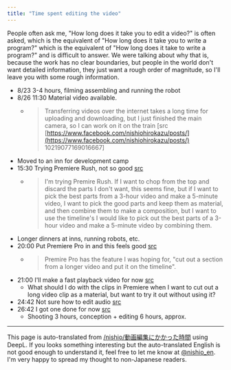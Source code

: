 ```yaml
---
title: "Time spent editing the video"
---
```


People often ask me, "How long does it take you to edit a video?" is often asked, which is the equivalent of "How long does it take you to write a program?" which is the equivalent of "How long does it take to write a program?" and is difficult to answer. We were talking about why that is, because the work has no clear boundaries, but people in the world don't want detailed information, they just want a rough order of magnitude, so I'll leave you with some rough information.

- 8/23 3-4 hours, filming assembling and running the robot
- 8/26 11:30 Material video available.
    - > Transferring videos over the internet takes a long time for uploading and downloading, but I just finished the main camera, so I can work on it on the train [src [https://www.facebook.com/nishiohirokazu/posts/](https://www.facebook.com/nishiohirokazu/posts/) 10219077169016667]
- Moved to an inn for development camp
- 15:30 Trying Premiere Rush, not so good [src](https://www.facebook.com/nishiohirokazu/posts/10219078348566155)
    - > I'm trying Premire Rush. If I want to chop from the top and discard the parts I don't want, this seems fine, but if I want to pick the best parts from a 3-hour video and make a 5-minute video, I want to pick the good parts and keep them as material, and then combine them to make a composition, but I want to use the timeline's I would like to pick out the best parts of a 3-hour video and make a 5-minute video by combining them.
- Longer dinners at inns, running robots, etc.
- 20:00 Put Premiere Pro in and this feels good [src](https://www.facebook.com/nishiohirokazu/posts/10219079267789135)
    - > Premire Pro has the feature I was hoping for, "cut out a section from a longer video and put it on the timeline".
- 21:00 I'll make a fast playback video for now [src](https://www.facebook.com/nishiohirokazu/videos/10219079479674432/)
    - What should I do with the clips in Premiere when I want to cut out a long video clip as a material, but want to try it out without using it?
- 24:42 Not sure how to edit audio [src](https://www.facebook.com/nishiohirokazu/posts/10219081063034015)
- 26:42 I got one done for now [src](https://www.facebook.com/nishiohirokazu/posts/10219081880694456)
    - Shooting 3 hours, conception + editing 6 hours, approx.

---
This page is auto-translated from [/nishio/動画編集にかかった時間](https://scrapbox.io/nishio/動画編集にかかった時間) using DeepL. If you looks something interesting but the auto-translated English is not good enough to understand it, feel free to let me know at [@nishio_en](https://twitter.com/nishio_en). I'm very happy to spread my thought to non-Japanese readers.